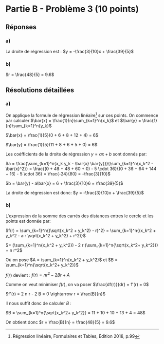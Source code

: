 # Partie B - Problème 3 (10 points)

## Réponses
### a)
La droite de régression est : $y = -\frac{3}{10}x + \frac{39}{5}$

### b)
$r = \frac{48}{5} = 9.6$

## Résolutions détaillées
### a)
On applique la formule de régression linéaire[^B31] sur ces points. On commence par calculer $\bar{x} = \frac{1}{n}\sum_{k=1}^n{x_k}$ et $\bar{y} = \frac{1}{n}\sum_{k=1}^n{y_k}$

$\bar{x} = \frac{1}{5}(0 + 6 + 8 + 12 + 4) = 6$

$\bar{y} = \frac{1}{5}(11 + 8 + 6 + 5 + 0) = 6$

Les coéfficients de la droite de régression $y = ax + b$ sont donnés par:

$a = \frac{\sum_{k=1}^n{x_k y_k - \bar{x} \bar{y}}}{\sum_{k=1}^n{x_k^2 - \bar{x}^2}} = \frac{(0 + 48 + 48 + 60 + 0) - 5 \cdot 36}{(0 + 36 + 64 + 144 + 16) - 5 \cdot 36} = \frac{-24}{80} = -\frac{3}{10}$

$b = \bar{y} - a\bar{x} = 6 + \frac{3}{10}6 = \frac{39}{5}$ 

La droite de régression est donc: $y = -\frac{3}{10}x + \frac{39}{5}$

### b)
L'expression de la somme des carrés des distances entres le cercle et les points est donnée par:

$f(r) = \sum_{k=1}^n{(\sqrt{x_k^2 + y_k^2} - r)^2} = \sum_{k=1}^n{(x_k^2 + y_k^2 - a r \sqrt{x_k^2 + y_k^2} + r^2)}$

$= (\sum_{k=1}^n{x_k^2 + y_k^2}) - 2 r (\sum_{k=1}^n{\sqrt{x_k^2+ y_k^2}}) + n r^2$

Où on pose $A = \sum_{k=1}^n{x_k^2 + y_k^2}$ et $B = \sum_{k=1}^n{\sqrt{x_k^2+ y_k^2}}$

$f(r)$ devient : $f(r) = nr^2 - 2Br + A$

Comme on veut minimiser $f(r)$, on va poser $\frac{df(r)}{dr} = f'(r) = 0$

$f'(r) = 2 n r - 2 B = 0 \rightarrow r = \frac{B}{n}$

Il nous suffit donc de calculer $B$ :

$B = \sum_{k=1}^n{\sqrt{x_k^2+ y_k^2}} = 11 + 10 + 10 + 13 + 4 = 48$

On obtient donc $r = \frac{B}{n} = \frac{48}{5} = 9.6$

[^B31]: Régression linéaire, Formulaires et Tables, Edition 2018, p.99 


